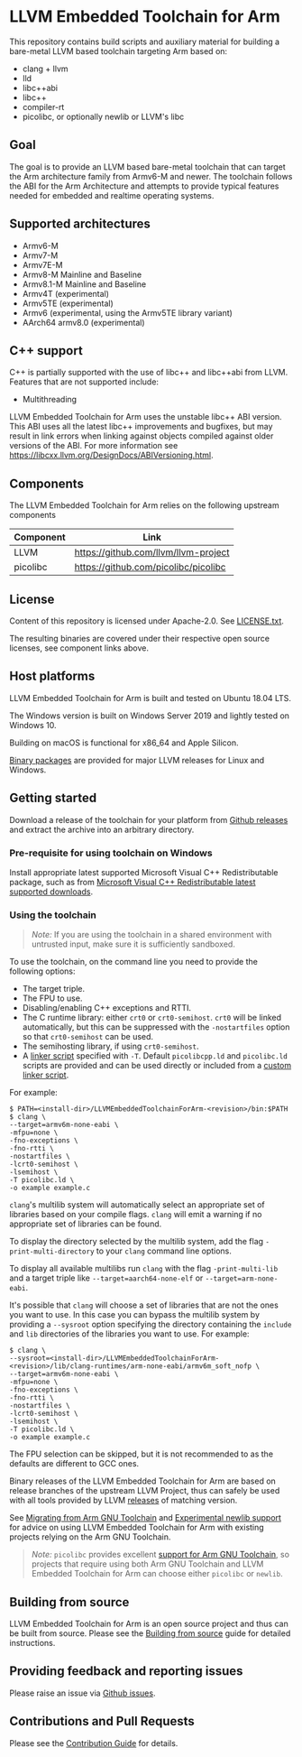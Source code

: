 # LLVM Embedded Toolchain for Arm

This repository contains build scripts and auxiliary material for building a
bare-metal LLVM based toolchain targeting Arm based on:
* clang + llvm
* lld
* libc++abi
* libc++
* compiler-rt
* picolibc, or optionally newlib or LLVM's libc

## Goal

The goal is to provide an LLVM based bare-metal toolchain that can target the
Arm architecture family from Armv6-M and newer. The toolchain follows the ABI
for the Arm Architecture and attempts to provide typical features needed for
embedded and realtime operating systems.

## Supported architectures

- Armv6-M
- Armv7-M
- Armv7E-M
- Armv8-M Mainline and Baseline
- Armv8.1-M Mainline and Baseline
- Armv4T (experimental)
- Armv5TE (experimental)
- Armv6 (experimental, using the Armv5TE library variant)
- AArch64 armv8.0 (experimental)

## C++ support

C++ is partially supported with the use of libc++ and libc++abi from LLVM. Features
that are not supported include:
 - Multithreading

LLVM Embedded Toolchain for Arm uses the unstable libc++ ABI version. This ABI
uses all the latest libc++ improvements and bugfixes, but may result in link
errors when linking against objects compiled against older versions of the ABI.
For more information see https://libcxx.llvm.org/DesignDocs/ABIVersioning.html.

## Components

The LLVM Embedded Toolchain for Arm relies on the following upstream components

Component  | Link
---------- | ------------------------------------
LLVM       | https://github.com/llvm/llvm-project
picolibc   | https://github.com/picolibc/picolibc

## License

Content of this repository is licensed under Apache-2.0. See
[LICENSE.txt](LICENSE.txt).

The resulting binaries are covered under their respective open source licenses,
see component links above.

## Host platforms

LLVM Embedded Toolchain for Arm is built and tested on Ubuntu 18.04 LTS.

The Windows version is built on Windows Server 2019 and lightly tested on Windows 10.

Building on macOS is functional for x86_64 and Apple Silicon.

[Binary packages](https://github.com/ARM-software/LLVM-embedded-toolchain-for-Arm/releases)
are provided for major LLVM releases for Linux and Windows.

## Getting started

Download a release of the toolchain for your platform from [Github
releases](https://github.com/ARM-software/LLVM-embedded-toolchain-for-Arm/releases)
and extract the archive into an arbitrary directory.

### Pre-requisite for using toolchain on Windows

Install appropriate latest supported Microsoft Visual C++ Redistributable package, such as from [Microsoft Visual C++ Redistributable latest supported downloads](https://learn.microsoft.com/en-us/cpp/windows/latest-supported-vc-redist?view=msvc-170).

### Using the toolchain

> *Note:* If you are using the toolchain in a shared environment with untrusted input,
> make sure it is sufficiently sandboxed.

To use the toolchain, on the command line you need to provide the following options:
* The target triple.
* The FPU to use.
* Disabling/enabling C++ exceptions and RTTI.
* The C runtime library: either `crt0` or `crt0-semihost`.
  `crt0` will be linked automatically, but this can be suppressed
  with the `-nostartfiles` option so that `crt0-semihost` can be used.
* The semihosting library, if using `crt0-semihost`.
* A [linker script](
  https://sourceware.org/binutils/docs/ld/Scripts.html) specified with `-T`.
  Default `picolibcpp.ld` and `picolibc.ld` scripts are provided and can be used
  directly or included from a [custom linker script](
  https://github.com/picolibc/picolibc/blob/main/doc/linking.md#using-picolibcld).

For example:
```
$ PATH=<install-dir>/LLVMEmbeddedToolchainForArm-<revision>/bin:$PATH
$ clang \
--target=armv6m-none-eabi \
-mfpu=none \
-fno-exceptions \
-fno-rtti \
-nostartfiles \
-lcrt0-semihost \
-lsemihost \
-T picolibc.ld \
-o example example.c
```

`clang`'s multilib system will automatically select an appropriate set of
libraries based on your compile flags. `clang` will emit a warning if no
appropriate set of libraries can be found.

To display the directory selected by the multilib system, add the flag
`-print-multi-directory` to your `clang` command line options.

To display all available multilibs run `clang` with the flag `-print-multi-lib`
and a target triple like `--target=aarch64-none-elf` or `--target=arm-none-eabi`.

It's possible that `clang` will choose a set of libraries that are not the ones
you want to use. In this case you can bypass the multilib system by providing a
`--sysroot` option specifying the directory containing the `include` and `lib`
directories of the libraries you want to use. For example:

```
$ clang \
--sysroot=<install-dir>/LLVMEmbeddedToolchainForArm-<revision>/lib/clang-runtimes/arm-none-eabi/armv6m_soft_nofp \
--target=armv6m-none-eabi \
-mfpu=none \
-fno-exceptions \
-fno-rtti \
-nostartfiles \
-lcrt0-semihost \
-lsemihost \
-T picolibc.ld \
-o example example.c
```

The FPU selection can be skipped, but it is not recommended to as the defaults
are different to GCC ones.

Binary releases of the LLVM Embedded Toolchain for Arm are based on release
branches of the upstream LLVM Project, thus can safely be used with all tools
provided by LLVM [releases](https://github.com/llvm/llvm-project/releases)
of matching version.

See [Migrating from Arm GNU Toolchain](https://github.com/ARM-software/LLVM-embedded-toolchain-for-Arm/blob/main/docs/migrating.md)
and [Experimental newlib support](https://github.com/ARM-software/LLVM-embedded-toolchain-for-Arm/blob/main/docs/newlib.md)
for advice on using LLVM Embedded Toolchain for Arm with existing projects
relying on the Arm GNU Toolchain.

> *Note:* `picolibc` provides excellent
> [support for Arm GNU Toolchain](https://github.com/picolibc/picolibc/blob/main/doc/using.md),
> so projects that require using both Arm GNU Toolchain and LLVM Embedded Toolchain for Arm
> can choose either `picolibc` or `newlib`.

## Building from source

LLVM Embedded Toolchain for Arm is an open source project and thus can be built
from source. Please see the [Building from source](docs/building-from-source.md)
guide for detailed instructions.

## Providing feedback and reporting issues

Please raise an issue via [Github issues](https://github.com/ARM-software/LLVM-embedded-toolchain-for-Arm/issues).

## Contributions and Pull Requests

Please see the [Contribution Guide](docs/contributing.md) for details.
